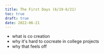 ```yaml
---
title: The First Days (6/19-6/21)
toc: true
draft: true
date: 2022-06-21
---
```


- what is co creation
- why it's hard to cocreate in college projects
- why that feels off